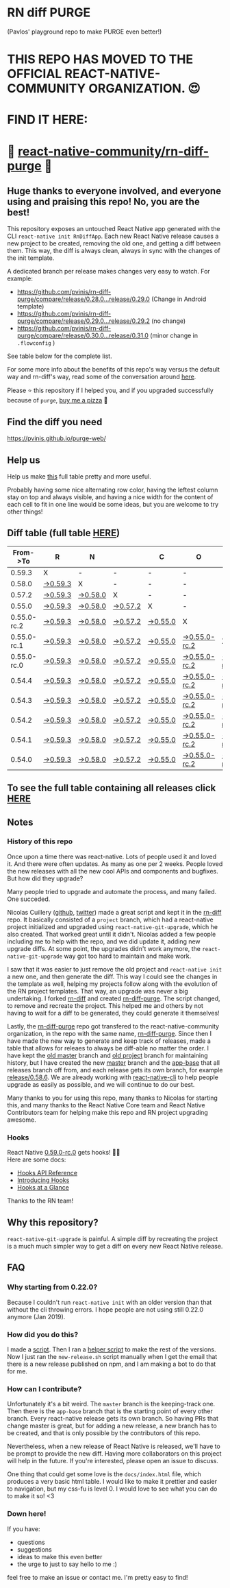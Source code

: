 # RN diff PURGE
(Pavlos' playground repo to make PURGE even better!)

# THIS REPO HAS MOVED TO THE OFFICIAL REACT-NATIVE-COMMUNITY ORGANIZATION. 😍
# FIND IT HERE:  
# 💪 [react-native-community/rn-diff-purge](https://github.com/react-native-community/rn-diff-purge) 🎉
## Huge thanks to everyone involved, and everyone using and praising this repo! No, you are the best!

This repository exposes an untouched React Native app generated with the CLI
`react-native init RnDiffApp`. Each new React Native release causes a new project to be created, removing the old one, and getting a diff between them. This way, the diff is always clean, always in sync with the changes of the init template.

A dedicated branch per release makes changes very easy
to watch. For example:

* https://github.com/pvinis/rn-diff-purge/compare/release/0.28.0...release/0.29.0
(Change in Android template)
* https://github.com/pvinis/rn-diff-purge/compare/release/0.29.0...release/0.29.2
(no change)
* https://github.com/pvinis/rn-diff-purge/compare/release/0.30.0...release/0.31.0
(minor change in `.flowconfig` )

See table below for the complete list.

For some more info about the benefits of this repo's way versus the default way and rn-diff's way, read some of the conversation around [here](https://github.com/react-native-community/discussions-and-proposals/issues/68#issuecomment-452227478).

Please :star: this repository if I helped you, and if you upgraded successfully because of `purge`, [buy me a pizza](https://www.buymeacoffee.com/DGWwHVZ4s) :pizza:

## Find the diff you need
https://pvinis.github.io/purge-web/

## Help us
Help us make [this](https://pvinis.github.io/rn-diff-purge) full table pretty and more useful.

Probably having some nice alternating row color, having the leftest column stay on top and always visible, and having a nice width for the content of each cell to fit in one line would be some ideas, but you are welcome to try other things!

## Diff table (full table [HERE](https://pvinis.github.io/rn-diff-purge))

| From->To    | R                                                                                               | N                                                                                               |                                                                                                 | C                                                                                               | O                                                                                                         | R                                                                                                         | E                                                                                                    |                                                                                            | T                                                                                          | E                                                                                          | A                                                                                          | M   |
| ----------- | ----------------------------------------------------------------------------------------------- | ----------------------------------------------------------------------------------------------- | ----------------------------------------------------------------------------------------------- | ----------------------------------------------------------------------------------------------- | --------------------------------------------------------------------------------------------------------- | --------------------------------------------------------------------------------------------------------- | ---------------------------------------------------------------------------------------------------- | ------------------------------------------------------------------------------------------ | ------------------------------------------------------------------------------------------ | ------------------------------------------------------------------------------------------ | ------------------------------------------------------------------------------------------ | --- |
| 0.59.3      | X                                                                                               | -                                                                                               | -                                                                                               | -                                                                                               | -                                                                                                         | -                                                                                                         | -                                                                                                    | -                                                                                          | -                                                                                          | -                                                                                          | -                                                                                          | -   |
| 0.58.0      | [->0.59.3](https://github.com/pvinis/rn-diff-purge/compare/release/0.58.0..release/0.59.3)      | X                                                                                               | -                                                                                               | -                                                                                               | -                                                                                                         | -                                                                                                         | -                                                                                                    | -                                                                                          | -                                                                                          | -                                                                                          | -                                                                                          | -   |
| 0.57.2      | [->0.59.3](https://github.com/pvinis/rn-diff-purge/compare/release/0.57.2..release/0.59.3)      | [->0.58.0](https://github.com/pvinis/rn-diff-purge/compare/release/0.57.2..release/0.58.0)      | X                                                                                               | -                                                                                               | -                                                                                                         | -                                                                                                         | -                                                                                                    | -                                                                                          | -                                                                                          | -                                                                                          | -                                                                                          | -   |
| 0.55.0      | [->0.59.3](https://github.com/pvinis/rn-diff-purge/compare/release/0.55.0..release/0.59.3)      | [->0.58.0](https://github.com/pvinis/rn-diff-purge/compare/release/0.55.0..release/0.58.0)      | [->0.57.2](https://github.com/pvinis/rn-diff-purge/compare/release/0.55.0..release/0.57.2)      | X                                                                                               | -                                                                                                         | -                                                                                                         | -                                                                                                    | -                                                                                          | -                                                                                          | -                                                                                          | -                                                                                          | -   |
| 0.55.0-rc.2 | [->0.59.3](https://github.com/pvinis/rn-diff-purge/compare/release/0.55.0-rc.2..release/0.59.3) | [->0.58.0](https://github.com/pvinis/rn-diff-purge/compare/release/0.55.0-rc.2..release/0.58.0) | [->0.57.2](https://github.com/pvinis/rn-diff-purge/compare/release/0.55.0-rc.2..release/0.57.2) | [->0.55.0](https://github.com/pvinis/rn-diff-purge/compare/release/0.55.0-rc.2..release/0.55.0) | X                                                                                                         | -                                                                                                         | -                                                                                                    | -                                                                                          | -                                                                                          | -                                                                                          | -                                                                                          | -   |
| 0.55.0-rc.1 | [->0.59.3](https://github.com/pvinis/rn-diff-purge/compare/release/0.55.0-rc.1..release/0.59.3) | [->0.58.0](https://github.com/pvinis/rn-diff-purge/compare/release/0.55.0-rc.1..release/0.58.0) | [->0.57.2](https://github.com/pvinis/rn-diff-purge/compare/release/0.55.0-rc.1..release/0.57.2) | [->0.55.0](https://github.com/pvinis/rn-diff-purge/compare/release/0.55.0-rc.1..release/0.55.0) | [->0.55.0-rc.2](https://github.com/pvinis/rn-diff-purge/compare/release/0.55.0-rc.1..release/0.55.0-rc.2) | X                                                                                                         | -                                                                                                    | -                                                                                          | -                                                                                          | -                                                                                          | -                                                                                          | -   |
| 0.55.0-rc.0 | [->0.59.3](https://github.com/pvinis/rn-diff-purge/compare/release/0.55.0-rc.0..release/0.59.3) | [->0.58.0](https://github.com/pvinis/rn-diff-purge/compare/release/0.55.0-rc.0..release/0.58.0) | [->0.57.2](https://github.com/pvinis/rn-diff-purge/compare/release/0.55.0-rc.0..release/0.57.2) | [->0.55.0](https://github.com/pvinis/rn-diff-purge/compare/release/0.55.0-rc.0..release/0.55.0) | [->0.55.0-rc.2](https://github.com/pvinis/rn-diff-purge/compare/release/0.55.0-rc.0..release/0.55.0-rc.2) | [->0.55.0-rc.1](https://github.com/pvinis/rn-diff-purge/compare/release/0.55.0-rc.0..release/0.55.0-rc.1) | X                                                                                                    | -                                                                                          | -                                                                                          | -                                                                                          | -                                                                                          | -   |
| 0.54.4      | [->0.59.3](https://github.com/pvinis/rn-diff-purge/compare/release/0.54.4..release/0.59.3)      | [->0.58.0](https://github.com/pvinis/rn-diff-purge/compare/release/0.54.4..release/0.58.0)      | [->0.57.2](https://github.com/pvinis/rn-diff-purge/compare/release/0.54.4..release/0.57.2)      | [->0.55.0](https://github.com/pvinis/rn-diff-purge/compare/release/0.54.4..release/0.55.0)      | [->0.55.0-rc.2](https://github.com/pvinis/rn-diff-purge/compare/release/0.54.4..release/0.55.0-rc.2)      | [->0.55.0-rc.1](https://github.com/pvinis/rn-diff-purge/compare/release/0.54.4..release/0.55.0-rc.1)      | [->0.55.0-rc.0](https://github.com/pvinis/rn-diff-purge/compare/release/0.54.4..release/0.55.0-rc.0) | X                                                                                          | -                                                                                          | -                                                                                          | -                                                                                          | -   |
| 0.54.3      | [->0.59.3](https://github.com/pvinis/rn-diff-purge/compare/release/0.54.3..release/0.59.3)      | [->0.58.0](https://github.com/pvinis/rn-diff-purge/compare/release/0.54.3..release/0.58.0)      | [->0.57.2](https://github.com/pvinis/rn-diff-purge/compare/release/0.54.3..release/0.57.2)      | [->0.55.0](https://github.com/pvinis/rn-diff-purge/compare/release/0.54.3..release/0.55.0)      | [->0.55.0-rc.2](https://github.com/pvinis/rn-diff-purge/compare/release/0.54.3..release/0.55.0-rc.2)      | [->0.55.0-rc.1](https://github.com/pvinis/rn-diff-purge/compare/release/0.54.3..release/0.55.0-rc.1)      | [->0.55.0-rc.0](https://github.com/pvinis/rn-diff-purge/compare/release/0.54.3..release/0.55.0-rc.0) | [->0.54.4](https://github.com/pvinis/rn-diff-purge/compare/release/0.54.3..release/0.54.4) | X                                                                                          | -                                                                                          | -                                                                                          | -   |
| 0.54.2      | [->0.59.3](https://github.com/pvinis/rn-diff-purge/compare/release/0.54.2..release/0.59.3)      | [->0.58.0](https://github.com/pvinis/rn-diff-purge/compare/release/0.54.2..release/0.58.0)      | [->0.57.2](https://github.com/pvinis/rn-diff-purge/compare/release/0.54.2..release/0.57.2)      | [->0.55.0](https://github.com/pvinis/rn-diff-purge/compare/release/0.54.2..release/0.55.0)      | [->0.55.0-rc.2](https://github.com/pvinis/rn-diff-purge/compare/release/0.54.2..release/0.55.0-rc.2)      | [->0.55.0-rc.1](https://github.com/pvinis/rn-diff-purge/compare/release/0.54.2..release/0.55.0-rc.1)      | [->0.55.0-rc.0](https://github.com/pvinis/rn-diff-purge/compare/release/0.54.2..release/0.55.0-rc.0) | [->0.54.4](https://github.com/pvinis/rn-diff-purge/compare/release/0.54.2..release/0.54.4) | [->0.54.3](https://github.com/pvinis/rn-diff-purge/compare/release/0.54.2..release/0.54.3) | X                                                                                          | -                                                                                          | -   |
| 0.54.1      | [->0.59.3](https://github.com/pvinis/rn-diff-purge/compare/release/0.54.1..release/0.59.3)      | [->0.58.0](https://github.com/pvinis/rn-diff-purge/compare/release/0.54.1..release/0.58.0)      | [->0.57.2](https://github.com/pvinis/rn-diff-purge/compare/release/0.54.1..release/0.57.2)      | [->0.55.0](https://github.com/pvinis/rn-diff-purge/compare/release/0.54.1..release/0.55.0)      | [->0.55.0-rc.2](https://github.com/pvinis/rn-diff-purge/compare/release/0.54.1..release/0.55.0-rc.2)      | [->0.55.0-rc.1](https://github.com/pvinis/rn-diff-purge/compare/release/0.54.1..release/0.55.0-rc.1)      | [->0.55.0-rc.0](https://github.com/pvinis/rn-diff-purge/compare/release/0.54.1..release/0.55.0-rc.0) | [->0.54.4](https://github.com/pvinis/rn-diff-purge/compare/release/0.54.1..release/0.54.4) | [->0.54.3](https://github.com/pvinis/rn-diff-purge/compare/release/0.54.1..release/0.54.3) | [->0.54.2](https://github.com/pvinis/rn-diff-purge/compare/release/0.54.1..release/0.54.2) | X                                                                                          | -   |
| 0.54.0      | [->0.59.3](https://github.com/pvinis/rn-diff-purge/compare/release/0.54.0..release/0.59.3)      | [->0.58.0](https://github.com/pvinis/rn-diff-purge/compare/release/0.54.0..release/0.58.0)      | [->0.57.2](https://github.com/pvinis/rn-diff-purge/compare/release/0.54.0..release/0.57.2)      | [->0.55.0](https://github.com/pvinis/rn-diff-purge/compare/release/0.54.0..release/0.55.0)      | [->0.55.0-rc.2](https://github.com/pvinis/rn-diff-purge/compare/release/0.54.0..release/0.55.0-rc.2)      | [->0.55.0-rc.1](https://github.com/pvinis/rn-diff-purge/compare/release/0.54.0..release/0.55.0-rc.1)      | [->0.55.0-rc.0](https://github.com/pvinis/rn-diff-purge/compare/release/0.54.0..release/0.55.0-rc.0) | [->0.54.4](https://github.com/pvinis/rn-diff-purge/compare/release/0.54.0..release/0.54.4) | [->0.54.3](https://github.com/pvinis/rn-diff-purge/compare/release/0.54.0..release/0.54.3) | [->0.54.2](https://github.com/pvinis/rn-diff-purge/compare/release/0.54.0..release/0.54.2) | [->0.54.1](https://github.com/pvinis/rn-diff-purge/compare/release/0.54.0..release/0.54.1) | X   |

## To see the full table containing all releases click [HERE](https://pvinis.github.io/rn-diff-purge)

## Notes

### History of this repo

Once upon a time there was react-native. Lots of people used it and loved it. And there were often updates. As many as one per 2 weeks. People loved the new releases with all the new cool APIs and components and bugfixes. But how did they upgrade?

Many people tried to upgrade and automate the process, and many failed. One succeded.

Nicolas Cuillery ([github](https://github.com/ncuillery), [twitter](https://twitter.com/ncuillery)) made a great script and kept it in the [rn-diff](https://github.com/ncuillery/rn-diff) repo. It basically consisted of a `project` branch, which had a react-native project initialized and upgraded using `react-native-git-upgrade`, which he also created. That worked great until it didn't. Nicolas added a few people including me to help with the repo, and we did update it, adding new upgrade diffs. At some point, the upgrades didn't work anymore, the `react-native-git-upgrade` way got too hard to maintain and make work.

I saw that it was easier to just remove the old project and `react-native init` a new one, and then generate the diff. This way I could see the changes in the template as well, helping my projects follow along with the evolution of the RN project templates. That way, an upgrade was never a big undertaking. I forked [rn-diff](https://github.com/ncuillery/rn-diff) and created [rn-diff-purge](https://github.com/pvinis/rn-diff-purge). The script changed, to remove and recreate the project. This helped me and others by not having to wait for a diff to be generated, they could generate it themselves!

Lastly, the [rn-diff-purge](https://github.com/pvinis/rn-diff-purge) repo got transfered to the react-native-community organization, in the repo with the same name, [rn-diff-purge](https://github.com/react-native-community/rn-diff-purge). Since then I have made the new way to generate and keep track of releases, made a table that allows for releaes to always be diff-able no matter the order. I have kept the [old master](https://github.com/pvinis/rn-diff-purge/tree/old/master) branch and [old project](https://github.com/pvinis/rn-diff-purge/tree/old/project) branch for maintaining history, but I have created the new [master](https://github.com/pvinis/rn-diff-purge/tree/master) branch and the [app-base](https://github.com/pvinis/rn-diff-purge/tree/app-base) that all releases branch off from, and each release gets its own branch, for example [release/0.58.6](https://github.com/pvinis/rn-diff-purge/tree/release/0.58.6). We are already working with [react-native-cli](https://github.com/react-native-community/react-native-cli) to help people upgrade as easily as possible, and we will continue to do our best.

Many thanks to you for using this repo, many thanks to Nicolas for starting this, and many thanks to the React Native Core team and React Native Contributors team for helping make this repo and RN project upgrading awesome.

### Hooks
React Native [0.59.0-rc.0](https://github.com/pvinis/rn-diff-purge#version-changes) gets hooks! 🎉🥳  
Here are some docs:
- [Hooks API Reference](https://reactjs.org/docs/hooks-reference.html)
- [Introducing Hooks](https://reactjs.org/docs/hooks-intro.html)
- [Hooks at a Glance](https://reactjs.org/docs/hooks-overview.html)

Thanks to the RN team!

## Why this repository?
`react-native-git-upgrade` is painful. A simple diff by recreating the project is a much much simpler way to get a diff on every new React Native release.

## FAQ

### Why starting from 0.22.0?

Because I couldn't run `react-native init` with an older version than that without the cli throwing errors. I hope people are not using still 0.22.0 anymore (Jan 2019).

### How did you do this?

I made a [script](https://github.com/pvinis/rn-diff-purge/blob/master/new-release.sh). Then I ran a [helper script](https://github.com/pvinis/rn-diff-purge/blob/master/new-release.sh) to make the rest of the versions.
Now I just ran the `new-release.sh` script manually when I get the email that there is a new release published on npm, and I am making a bot to do that for me.

### How can I contribute?

Unfortunately it's a bit weird. The `master` branch is the keeping-track one. Then there is the `app-base` branch that is the starting point of every other branch. Every react-native release gets its own branch. So having PRs that change master is great, but for adding a new release, a new branch has to be created, and that is only possible by the contributors of this repo.

Nevertheless, when a new release of React Native is released, we'll have to be prompt to provide
the new diff. Having more collaborators on this project will help in the future. If you're interested, please open an issue to discuss.

One thing that could get some love is the `docs/index.html` file, which produces a very basic html table. I would like to make it prettier and easier to navigation, but my css-fu is level 0. I would love to see what you can do to make it so! <3

### Down here!

If you have: 
- questions
- suggestions
- ideas to make this even better
- the urge to just to say hello to me :)

feel free to make an issue or contact me. I'm pretty easy to find!
